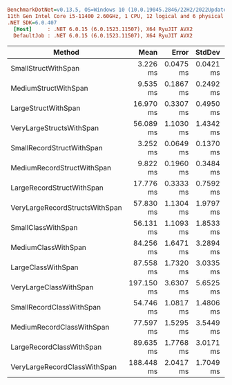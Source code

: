 ``` ini

BenchmarkDotNet=v0.13.5, OS=Windows 10 (10.0.19045.2846/22H2/2022Update)
11th Gen Intel Core i5-11400 2.60GHz, 1 CPU, 12 logical and 6 physical cores
.NET SDK=6.0.407
  [Host]     : .NET 6.0.15 (6.0.1523.11507), X64 RyuJIT AVX2
  DefaultJob : .NET 6.0.15 (6.0.1523.11507), X64 RyuJIT AVX2


```
|                              Method |       Mean |     Error |    StdDev |       Gen0 |      Gen1 |      Gen2 | Allocated |
|------------------------------------ |-----------:|----------:|----------:|-----------:|----------:|----------:|----------:|
|            SmallStructWithSpan |   3.226 ms | 0.0475 ms | 0.0421 ms |   183.5938 |  183.5938 |  183.5938 |   7.63 MB |
|           MediumStructWithSpan |   9.535 ms | 0.1867 ms | 0.2492 ms |   109.3750 |  109.3750 |  109.3750 |  22.89 MB |
|            LargeStructWithSpan |  16.970 ms | 0.3307 ms | 0.4950 ms |   156.2500 |  156.2500 |  156.2500 |  38.15 MB |
|       VeryLargeStructsWithSpan |  56.089 ms | 1.1030 ms | 1.4342 ms |   333.3333 |  333.3333 |  333.3333 |  83.92 MB |
|      SmallRecordStructWithSpan |   3.252 ms | 0.0649 ms | 0.1370 ms |   183.5938 |  183.5938 |  183.5938 |   7.63 MB |
|     MediumRecordStructWithSpan |   9.822 ms | 0.1960 ms | 0.3484 ms |   109.3750 |  109.3750 |  109.3750 |  22.89 MB |
|      LargeRecordStructWithSpan |  17.776 ms | 0.3333 ms | 0.7592 ms |   156.2500 |  156.2500 |  156.2500 |  38.15 MB |
| VeryLargeRecordStructsWithSpan |  57.830 ms | 1.1304 ms | 1.9797 ms |   300.0000 |  300.0000 |  300.0000 |  83.92 MB |
|             SmallClassWithSpan |  56.131 ms | 1.1093 ms | 1.8533 ms |  4500.0000 | 2000.0000 |  700.0000 |  30.52 MB |
|            MediumClassWithSpan |  84.256 ms | 1.6471 ms | 3.2894 ms |  7500.0000 | 3333.3333 | 1166.6667 |  45.78 MB |
|             LargeClassWithSpan |  87.558 ms | 1.7320 ms | 3.0335 ms |  9833.3333 | 4000.0000 | 1000.0000 |  61.04 MB |
|         VeryLargeClassWithSpan | 197.150 ms | 3.6307 ms | 5.6525 ms | 18000.0000 | 7000.0000 | 1500.0000 | 106.81 MB |
|       SmallRecordClassWithSpan |  54.746 ms | 1.0817 ms | 1.4806 ms |  4437.5000 | 1875.0000 |  625.0000 |  30.52 MB |
|      MediumRecordClassWithSpan |  77.597 ms | 1.5295 ms | 3.5449 ms |  7285.7143 | 3142.8571 | 1000.0000 |  45.78 MB |
|       LargeRecordClassWithSpan |  89.635 ms | 1.7768 ms | 3.0171 ms |  9833.3333 | 4000.0000 | 1000.0000 |  61.04 MB |
|   VeryLargeRecordClassWithSpan | 188.448 ms | 2.0417 ms | 1.7049 ms | 18000.0000 | 7000.0000 | 1500.0000 | 106.81 MB |
